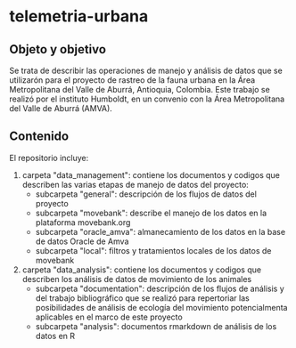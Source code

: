 # telemetria-urbana

## Objeto y objetivo

Se trata de describir las operaciones de manejo y análisis de datos que se utilizarón para el proyecto de rastreo de la fauna urbana en la Área Metropolitana del Valle de Aburrá, Antioquia, Colombia.
Este trabajo se realizó por el instituto Humboldt, en un convenio con la Área Metropolitana del Valle de Aburrá (AMVA).

## Contenido

El repositorio incluye:

1. carpeta "data_management": contiene los documentos y codigos que describen las varias etapas de manejo de datos del proyecto:
    + subcarpeta "general": descripción de los flujos de datos del proyecto
    + subcarpeta "movebank": describe el manejo de los datos en la plataforma movebank.org
    + subcarpeta "oracle_amva": almanecamiento de los datos en la base de datos Oracle de Amva
    + subcarpeta "local": filtros y tratamientos locales de los datos de movebank
2. carpeta "data_analysis": contiene los documentos y codigos que describen los análisis de datos de movimiento de los animales
    + subcarpeta "documentation": descripción de los flujos de análisis y del trabajo bibliográfico que se realizó para repertoriar las posibilidades de análisis de ecología del movimiento potencialmenta aplicables en el marco de este proyecto
    + subcarpeta "analysis": documentos rmarkdown de análisis de los datos en R
